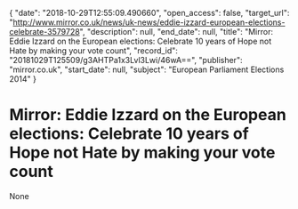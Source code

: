 {
  "date": "2018-10-29T12:55:09.490660", 
  "open_access": false, 
  "target_url": "http://www.mirror.co.uk/news/uk-news/eddie-izzard-european-elections-celebrate-3579728", 
  "description": null, 
  "end_date": null, 
  "title": "Mirror: Eddie Izzard on the European elections: Celebrate 10 years of Hope not Hate by making your vote count", 
  "record_id": "20181029T125509/g3AHTPa1x3Lvl3Lwi/46wA==", 
  "publisher": "mirror.co.uk", 
  "start_date": null, 
  "subject": "European Parliament Elections 2014"
}

# Mirror: Eddie Izzard on the European elections: Celebrate 10 years of Hope not Hate by making your vote count

None